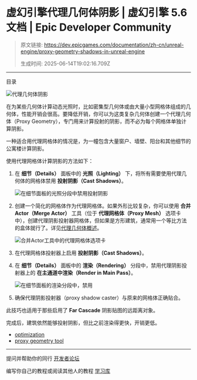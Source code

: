 # 虚幻引擎代理几何体阴影 | 虚幻引擎 5.6 文档 | Epic Developer Community

> 原文链接: https://dev.epicgames.com/documentation/zh-cn/unreal-engine/proxy-geometry-shadows-in-unreal-engine
> 
> 生成时间: 2025-06-14T19:02:16.709Z

---

目录

![代理几何体阴影](https://dev.epicgames.com/community/api/documentation/image/4b8576d0-20bd-4974-b442-0e73d9dcfd41?resizing_type=fill&width=1920&height=335)

在为某些几何体计算动态光照时，比如密集型几何体或由大量小型网格体组成的几何体，性能开销会很高。要降低开销，你可以为这类复杂几何体创建一个代理几何体（Proxy Geometry），专门用来计算投射的阴影，而不必为每个网格体单独计算阴影。

一种适合用代理网格体的情况是，为一幢包含大量窗户、墙壁、阳台和其他细节的公寓楼计算阴影。

使用代理网格体计算阴影的方法如下：

1.  在 **细节（Details）** 面板中的 **光照（Lighting）** 下，将所有需要使用代理几何体的网格体禁用 **投射阴影（Cast Shadows）**。
    
    ![在细节面板的光照分段中禁用投射阴影](https://d1iv7db44yhgxn.cloudfront.net/documentation/images/03942b9b-7d78-441d-bac9-e580c129c10c/proxy-shadow-lighting.png)
2.  创建一个简化的网格体作为代理网格体。如果外形比较复杂，你可以使用 **合并Actor（Merge Actor）** 工具（位于 **代理网格体（Proxy Mesh）** 选项卡中），创建代理阴影投射器网格体，但如果是方形建筑，通常用一个等比方法的盒体就行了。详见[代理几何体概述](/documentation/zh-cn/unreal-engine/proxy-geometry-tool-overview-in-unreal-engine)。
    
    ![合并Actor工具中的代理网格体选项卡](https://d1iv7db44yhgxn.cloudfront.net/documentation/images/b10800b4-4022-4a3c-b3b3-424e83cea656/merge-actor-proxy.png)
3.  在代理网格体投射器上启用 **投射阴影（Cast Shadows）**。
    
4.  在 **细节（Details）** 面板中的 **渲染（Rendering）** 分段中，禁用代理阴影投射器上的 **在主通道中渲染（Render in Main Pass）**。
    
    ![在细节面板的渲染分段中，禁用](https://d1iv7db44yhgxn.cloudfront.net/documentation/images/bd14ad71-fd78-4ac7-b0fc-c0ab38ca9b6d/proxy-shadow-lighting.png)
5.  确保代理阴影投射器（proxy shadow caster）与原来的网格体正确贴合。
    

此技巧也适用于那些启用了 **Far Cascade** 阴影贴图的远距离对象。

完成后，建筑依然能够投射阴影，但比之前渲染得更快，开销更低。

-   [optimization](https://dev.epicgames.com/community/search?query=optimization)
-   [proxy geometry tool](https://dev.epicgames.com/community/search?query=proxy%20geometry%20tool)

* * *

提问并帮助你的同行 [开发者论坛](https://forums.unrealengine.com/categories?tag=unreal-engine)

编写你自己的教程或阅读其他人的教程 [学习库](https://dev.epicgames.com/community/unreal-engine/learning)